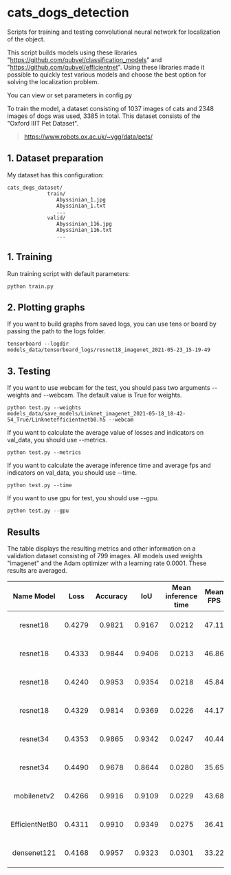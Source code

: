 # cats_dogs_detection

Scripts for training and testing convolutional neural network for localization of the object.

This script builds models using these libraries "https://github.com/qubvel/classification_models" and 
"https://github.com/qubvel/efficientnet". Using these libraries made it possible to quickly test various models and 
choose the best option for solving the localization problem.

You can view or set parameters in config.py

To train the model, a dataset consisting of 1037 images of cats and 2348 images of dogs was used, 3385 in total. 
This dataset consists of the "Oxford IIIT Pet Dataset".
> https://www.robots.ox.ac.uk/~vgg/data/pets/

## 1. Dataset preparation
My dataset has this configuration:
```
cats_dogs_dataset/
             train/
                Abyssinian_1.jpg
                Abyssinian_1.txt
                ...
             valid/
                Abyssinian_116.jpg
                Abyssinian_116.txt
                ...
``` 

## 1. Training
Run training script with default parameters:
```shell script
python train.py
```
## 2. Plotting graphs
If you want to build graphs from saved logs, you can use tens or board by passing the path to the logs folder.
```shell script
tensorboard --logdir models_data/tensorboard_logs/resnet18_imagenet_2021-05-23_15-19-49
```
## 3. Testing
If you want to use webcam for the test, you should pass two arguments --weights and --webcam. The default value is True 
for weights.
```shell script
python test.py --weights models_data/save_models/Linknet_imagenet_2021-05-18_18-42-54_True/Linknetefficientnetb0.h5 --webcam
```
If you want to calculate the average value of losses and indicators on val_data, you should use --metrics.
```shell script
python test.py --metrics
```
If you want to calculate the average inference time and average fps and indicators on val_data, you should use --time.
```shell script
python test.py --time
```
If you want to use gpu for test, you should use --gpu.
```shell script
python test.py --gpu
```
## Results
The table displays the resulting metrics and other information on a validation dataset consisting of 799 images. All 
models used weights "imagenet" and the Adam optimizer with a learning rate 0.0001. These results are averaged.

|    Name Model      | Loss     | Accuracy |   IoU   | Mean inference time | Mean FPS | image shape |
|:------------------:|:--------:|:--------:|:-------:|:-------------------:|:--------:|:-----------:|
|resnet18            | 0.4279   | 0.9821   | 0.9167  | 0.0212              | 47.11    |(224, 224, 3)|
|resnet18            | 0.4333   | 0.9844   |0.9406   |0.0213               |46.86     |(256, 256, 3)|
|resnet18            | 0.4240   |0.9953    |0.9354   |0.0218               |45.84     |(288, 288, 3)|
|resnet18            | 0.4329   |0.9814    |0.9369   |0.0226               |44.17     |(384, 384, 3)|
|resnet34            | 0.4353   |0.9865    |0.9342   |0.0247               |40.44     |(256, 256, 3)|
|resnet34            | 0.4490   |0.9678    |0.8644   |0.0280               |35.65     |(512, 512, 3)|
|mobilenetv2         | 0.4266   |0.9916    |0.9109   |0.0229               |43.68     |(224, 224, 3)|
|EfficientNetB0      | 0.4311   |0.9910    |0.9349   |0.0275               |36.41     |(224, 224, 3)|
|densenet121         | 0.4168   |0.9957    |0.9323   |0.0301               |33.22     |(224, 224, 3)|
